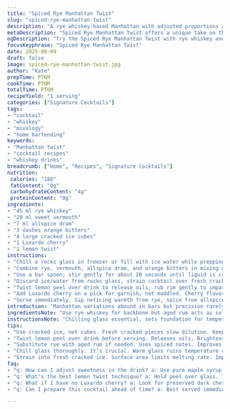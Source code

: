 ```yaml
---
title: "Spiced Rye Manhattan Twist"
slug: "spiced-rye-manhattan-twist"
description: "A rye whiskey-based Manhattan with adjusted proportions and a hint of allspice dram replacing traditional cherry syrup. Vermouth amount reduced slightly for balance. Angostura bitters swapped for orange bitters, boosting bright notes. Stirred not shaken, poured over fresh cracked ice. Garnish with Luxardo cherry and lemon twist. Aromatic, smooth texture. Techniques focus on stirring timing to avoid dilution. Substitutions include aged rum for rye or maple syrup for allspice dram. Temperature cues emphasized over precise timing. Classic cocktail reworked with twists and practical advice for home bartenders."
metaDescription: "Spiced Rye Manhattan Twist offers a unique take on the classic cocktail, blending rye whiskey, allspice dram, and a citrus boost."
ogDescription: "Try the Spiced Rye Manhattan Twist with rye whiskey and a touch of allspice dram for a fresh cocktail experience."
focusKeyphrase: "Spiced Rye Manhattan Twist"
date: 2025-08-09
draft: false
image: spiced-rye-manhattan-twist.jpg
author: "Kate"
prepTime: PT6M
cookTime: PT0M
totalTime: PT6M
recipeYield: "1 serving"
categories: ["Signature Cocktails"]
tags:
- "cocktail"
- "whiskey"
- "mixology"
- "home bartending"
keywords:
- "Manhattan twist"
- "cocktail recipes"
- "whiskey drinks"
breadcrumb: ["Home", "Recipes", "Signature Cocktails"]
nutrition: 
 calories: "180"
 fatContent: "0g"
 carbohydrateContent: "4g"
 proteinContent: "0g"
ingredients:
- "45 ml rye whiskey"
- "20 ml sweet vermouth"
- "7 ml allspice dram"
- "3 dashes orange bitters"
- "4 large cracked ice cubes"
- "1 Luxardo cherry"
- "1 lemon twist"
instructions:
- "Chill a rocks glass in freezer or fill with ice water while prepping."
- "Combine rye, vermouth, allspice dram, and orange bitters in mixing glass filled half with cracked ice."
- "Use a bar spoon; stir gently for about 20 seconds until liquid is cold but not overly diluted. Watch viscosity change - slow sloshing, not watery."
- "Discard ice/water from rocks glass, strain cocktail over fresh cracked ice cubes—opaque and firm, avoiding large melting surface."
- "Twist lemon peel over drink to release oils; rub rim gently to impart aromatic hint. Drop lemon twist inside glass."
- "Add Luxardo cherry on a pick for garnish, not muddled. Cherry flavor deep, less sweet than maraschino, avoids overpowering."
- "Serve immediately. Sip noticing warmth from rye, spice from allspice dram, brighten by lemon twist. Bitters add subtle bitter complexity, avoid Angostura’s heavier notes."
introduction: "Manhattan variations abound in bars but precision rarely travels home. Rye changes structure—tighter, spicier backbone than bourbon. Allspice dram sneaks in subtle peppery warmth instead of the usual cherry syrup—cuts sweetness without losing complexity. Orange bitters lift the palate; avoid drowning in Angostura’s deep clove notes. Stirring—not shaking—keeps clarity, texture intact. Ice matters; fresh cracked ice slows dilution, maintains chill longer. Twisting lemon peel releases bright citrus oils; textural contrast with the cherry’s chewy burst. Think beyond standard measures; small tweaks transform. Timing is less about seconds, more about tactile cues. Watch viscosity shift in glass, never rush dilution or chill phase. Winter evenings, shoulder season sipping—these flavors hold tight."
ingredientsNote: "Use rye whiskey for backbone but aged rum acts as solvent if rye is unavailable—notes richer, spiced rum preferred. Sweet vermouth amount dialed down a bit to maintain spirit presence; homemade or quality bottled options improve taste massively—cheap vermouth kills nuance. Allspice dram swaps cherry syrup; if unavailable, substitute 5 ml pure maple syrup and a dash of ground allspice—stir well to incorporate soluble flavors. Orange bitters replace Angostura; more citrus punch, less clove. Luxardo cherry key: not the sickly sweet bright red maraschino but preserved, dark cherry rich with natural sugars, adds balance rather than sweetness overload. Fresh lemon peel—not pre-cut zests—high oil content for aroma. Ice cracked, not cubed solid blocks—melts slower, controls dilution."
instructionsNote: "Chilling glass essential, sets foundation for temperature consistency. Stirring requires practicing eye-hand coordination: gentle but thorough; avoid agitation that breaks ice or aerates drink. Aim for semi-viscous flow, call it ‘ribboning,’ when liquid slips off bar spoon slowly. Too short—warm, flat; too long—diluted and watery. Straining over fresh cracked ice, not crushed; surface area limited to slow melt rate, preserve taste. Lemon twist technique: hold peel over glass, twist sharply to express oils onto surface; avoid including bitter pith which spoils aroma. Garnishing with Luxardo cherry on a pick—not submerged or muddled—to allow palate to engage with bursts of fruit when desired rather than forcing sweetness from start. Serve immediately post-strain; temperature changes fast once ice introduced—use chilled glasses to keep steady. In case of no allspice dram, static syrup + ground spice works but incorporate well to avoid grit. Mistakes to avoid: shaking Manhattan (cloudy, dilutes fast), old vermouth (oxidized, vinegary), skipping garnish (aromatic complexity lost)."
tips:
- "Use cracked ice, not cubes. Fresh cracked pieces slow dilution. Keeps drink cold longer. Watch for clarity when mixing. Adjust timing based on viscosity."
- "Twist lemon peel over drink before serving. Releases oils. Brightens aromas. Avoid bitter pith. Do this just before dropping peel in glass for best effect."
- "Substitute rye with aged rum if needed. Uses spiced notes. Improves warmth of drink. Adjust sweetness with maple syrup if allspice is unavailable—less overpowering."
- "Chill glass thoroughly. It’s crucial. Warm glass ruins temperature consistency. Avoid old vermouth. Quality matters; cheap ruins the drink that’s all about flavors."
- "Strain into fresh cracked ice. Surface area limits melting rate. Important to maintain integrity of taste. Focus on texture during stirring—aim for that ‘ribbon’ effect."
faq:
- "q: How can I adjust sweetness in the drink? a: Use pure maple syrup. Add small dash of ground allspice. Mix thoroughly. Less sugary, still flavorful."
- "q: What's the best lemon twist technique? a: Hold peel over glass. Twist sharply to express oils. Avoid bitter parts of peel. Only fresh adds the right aroma."
- "q: What if I have no Luxardo cherry? a: Look for preserved dark cherries. More complex flavor than maraschino. Improves overall balance without being overly sweet."
- "q: Can I prepare this cocktail ahead of time? a: Best served immediately. But premixing components, store in fridge—ice melts fast, affects taste balance later."

---
```

